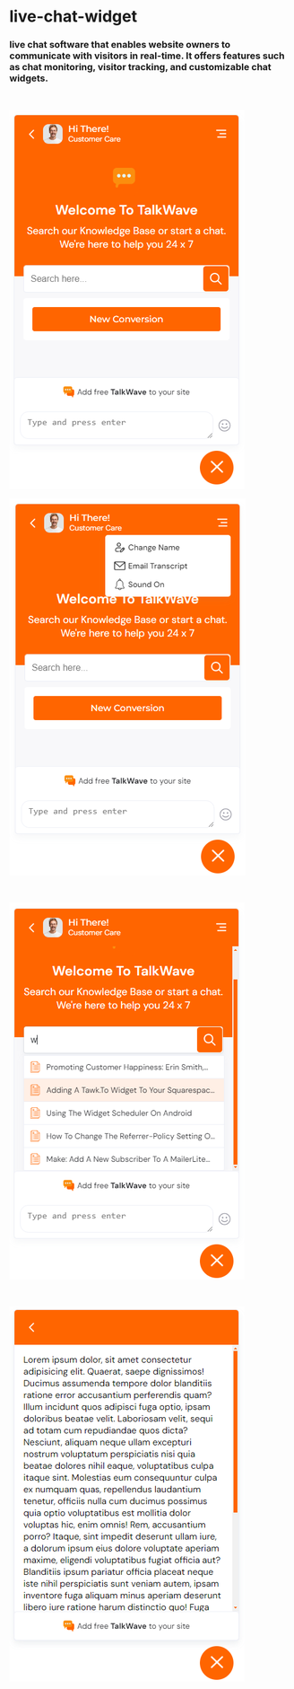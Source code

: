 # live-chat-widget
### live chat software that enables website owners to communicate with visitors in real-time. It offers features such as chat monitoring, visitor tracking, and customizable chat widgets. 
<br>

![alt text](image.png)
<br>

![alt text](image-1.png)

<br>

![alt text](image-2.png)

<br>

![alt text](image-3.png)